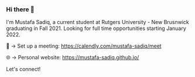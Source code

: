 ### Hi there 👋
I'm Mustafa Sadiq, a current student at Rutgers University - New Brusnwick graduating in Fall 2021. Looking for full time opportunities starting January 2022.

📅 -> Set up a meeting:
https://calendly.com/mustafa-sadiq/meet

🌐 -> Personal website:
https://mustafa-sadiq.github.io/

Let's connect!


<!--
**mustafa-sadiq/mustafa-sadiq** is a ✨ _special_ ✨ repository because its `README.md` (this file) appears on your GitHub profile.

Here are some ideas to get you started:

- 🔭 I’m currently working on ...
- 🌱 I’m currently learning ...
- 👯 I’m looking to collaborate on ...
- 🤔 I’m looking for help with ...
- 💬 Ask me about ...
- 📫 How to reach me: ...
- 😄 Pronouns: ...
- ⚡ Fun fact: ...
-->
